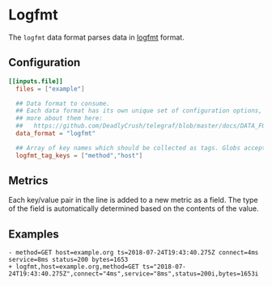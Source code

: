 # Logfmt

The `logfmt` data format parses data in [logfmt] format.

[logfmt]: https://brandur.org/logfmt

## Configuration

```toml
[[inputs.file]]
  files = ["example"]

  ## Data format to consume.
  ## Each data format has its own unique set of configuration options, read
  ## more about them here:
  ##   https://github.com/DeadlyCrush/telegraf/blob/master/docs/DATA_FORMATS_INPUT.md
  data_format = "logfmt"

  ## Array of key names which should be collected as tags. Globs accepted.
  logfmt_tag_keys = ["method","host"]
```

## Metrics

Each key/value pair in the line is added to a new metric as a field.  The type
of the field is automatically determined based on the contents of the value.

## Examples

```text
- method=GET host=example.org ts=2018-07-24T19:43:40.275Z connect=4ms service=8ms status=200 bytes=1653
+ logfmt,host=example.org,method=GET ts="2018-07-24T19:43:40.275Z",connect="4ms",service="8ms",status=200i,bytes=1653i
```
